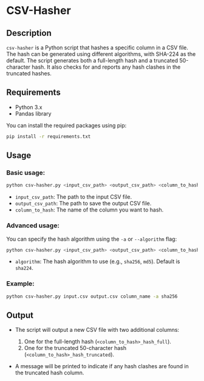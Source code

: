 # CSV-Hasher

## Description

`csv-hasher` is a Python script that hashes a specific column in a CSV file. The hash can be generated using different algorithms, with SHA-224 as the default. The script generates both a full-length hash and a truncated 50-character hash. It also checks for and reports any hash clashes in the truncated hashes.

## Requirements

- Python 3.x
- Pandas library

You can install the required packages using pip:

```bash
pip install -r requirements.txt
```

## Usage

### Basic usage:

```bash
python csv-hasher.py <input_csv_path> <output_csv_path> <column_to_hash>
```

- `input_csv_path`: The path to the input CSV file.
- `output_csv_path`: The path to save the output CSV file.
- `column_to_hash`: The name of the column you want to hash.

### Advanced usage:

You can specify the hash algorithm using the `-a` or `--algorithm` flag:

```bash
python csv-hasher.py <input_csv_path> <output_csv_path> <column_to_hash> -a <algorithm>
```

- `algorithm`: The hash algorithm to use (e.g., `sha256`, `md5`). Default is `sha224`.

### Example:

```bash
python csv-hasher.py input.csv output.csv column_name -a sha256
```

## Output

- The script will output a new CSV file with two additional columns:
  1. One for the full-length hash (`<column_to_hash>_hash_full`).
  2. One for the truncated 50-character hash (`<column_to_hash>_hash_truncated`).
  
- A message will be printed to indicate if any hash clashes are found in the truncated hash column.
